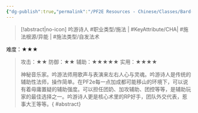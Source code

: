 ```yaml
---
{"dg-publish":true,"permalink":"/PF2E Resources - Chinese/Classes/Bard-CN/","title":"吟游诗人","tags":["中文"],"noteIcon":"","updated":"2024-01-17T21:02:46.422-08:00"}
---
```


>[!abstract|no-icon] 吟游诗人
> #职业类型/施法 | #KeyAttribute/CHA| #施法根源/异能 | #施法类型/自发法术
> 
> 
难度：★★★ 
> 攻击：★★
> 防御：★★
> 辅助：★★★★★
> 实用：★★★★
> 
> 神秘音乐家。吟游法师用歌声与表演来左右人心与灵魂。吟游诗人是传统的辅助性法师，操作简单。在PF2e每一点加成都可能移山的环境下，可以说有着毋庸置疑的辅助强度。可以担任团奶、加攻辅助、团控等等，是辅助玩家的最佳选择之一。吟游诗人更是核心术里的RP好手，团队外交代表，惹事大王等等。{ #abstract}



